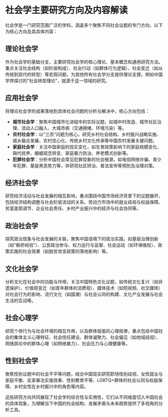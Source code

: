 # 社会学主要研究方向及内容解读
社会学是一门研究范围广泛的学科，涵盖多个聚焦不同社会议题的专门方向，以下为核心方向及其具体内容：

## 理论社会学
作为社会学的基础分支，主要研究社会学的核心理论、基本概念和通用研究方法。重点关注社会结构（如阶层构成）、社会行动（如群体行为逻辑）、社会变迁（如从传统到现代的转型）等宏观问题，为其他所有社会学分支提供理论支撑。例如中国学界探讨的“社会转型理论”，就源于这一领域的研究。

## 应用社会学
将理论社会学的成果落地到具体社会问题的分析与解决中，核心方向包括：
- **城市社会学**：聚焦中国城市化进程中的实际议题，如城中村改造、城市社区治理、流动人口融入、大城市病（交通拥堵、环境污染）等。
- **农村社会学**：以“三农”问题为核心，研究乡村社会结构、乡村振兴战略实施、城乡融合发展、农村空心化、传统乡村文化传承等中国农村发展关键问题。
- **家庭社会学**：关注中国家庭的现实变化，如生育政策影响下的家庭规模变化、隔代抚养、婚姻观念转变、家庭暴力防治、养老模式创新等。
- **犯罪社会学**：分析中国社会常见犯罪现象的社会根源，如电信网络诈骗、青少年犯罪、基层黑恶势力等，并研究社区矫治、普法宣传等预防及治理对策。

## 经济社会学
研究经济活动与社会发展的相互影响，重点围绕中国市场经济背景下的议题展开，包括经济结构调整与社会阶层流动的关系、劳动力市场中的就业歧视与权益保障、贫富差距调节、企业社会责任、乡村产业振兴中的经济与社会协同等。

## 政治社会学
探究政治现象与社会发展的关联，聚焦中国语境下的政治实践，如基层治理创新（如“枫桥经验”）、公民政治参与、权力运行与监督、社会运动（如环保维权）、政策实施的社会效果（如脱贫攻坚政策的落地影响）等。

## 文化社会学
分析文化在社会中的功能与作用，关注中国特色文化议题，如传统文化复兴（如非遗保护）、价值观变迁（如青年群体的消费观）、媒体技术（如短视频、社交媒体）对社会行为的影响、流行文化（如国潮）与社会认同的构建、文化产业发展与社会生活的互动等。

## 社会心理学
研究个体行为与社会环境的相互作用，以及群体层面的心理规律，重点包括中国社会的集体主义心理特征、社会信任建设、群体凝聚力、社会偏见（如地域歧视）、网络舆论中的群体心理（如网络暴力）、社会压力与心理健康等。

## 性别社会学
聚焦性别议题中的社会不平等问题，结合中国现实研究职场性别歧视、女性就业与家庭平衡、反家暴法实施效果、性别教育平等、LGBTQ+群体的社会认同与权益保障、乡村女性在乡村振兴中的角色等内容。

这些研究方向共同展现了社会学的综合性与实用性，它们从不同维度切入中国社会的具体现象，为理解当下中国的社会结构、发展矛盾与未来趋势提供了多视角的分析工具。